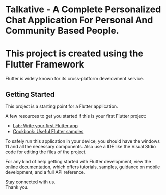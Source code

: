 # Talkative - A Complete Personalized Chat Application For Personal And Community Based People.

# This project is created using the Flutter Framework<br>
Flutter is widely known for its cross-platform develovment service. 


## Getting Started

This project is a starting point for a Flutter application.

A few resources to get you started if this is your first Flutter project:

- [Lab: Write your first Flutter app](https://docs.flutter.dev/get-started/codelab)
- [Cookbook: Useful Flutter samples](https://docs.flutter.dev/cookbook)

To safely run this application in your device, you should have the windows 11 and all the necessary components. Also use a IDE like the Visual Stdio code for editing the files of the project.  

For any kind of help getting started with Flutter development, view the
[online documentation](https://docs.flutter.dev/), which offers tutorials,
samples, guidance on mobile development, and a full API reference.

Stay connected with us.<br>
Thank you.

